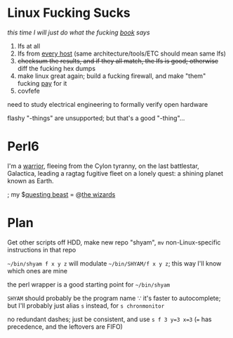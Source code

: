 # Linux Fucking Sucks
*this time I will just do what the fucking [book](https://en.wikipedia.org/wiki/Linux_From_Scratch) says*
1. lfs at all
1. lfs from [every host](https://en.wikipedia.org/wiki/DistroWatch) (same architecture/tools/ETC should mean same lfs)
1. ~~checksum the results, and if they all match, the lfs is good; otherwise~~ diff the fucking hex dumps
1. make linux great again; build a fucking firewall, and make "them" fucking [pay](https://en.wikipedia.org/wiki/Denial-of-service_attack) for it
1. covfefe

need to study electrical engineering to formally verify open hardware

flashy "-things" are unsupported; but that's a good "-thing"...

# Perl6

I'm a [warrior](http://strangelyconsistent.org/blog/perl-6-is-my-mmorpg), fleeing from the Cylon tyranny, on the last battlestar, Galactica, leading a ragtag fugitive fleet on a lonely quest: a shining planet known as Earth.

; my $[questing beast](http://lostinspace.wikia.com/wiki/The_Questing_Beast) = @[the wizards](http://forlackofabettercomic.com/?id=47)

# Plan

Get other scripts off HDD, make new repo "shyam", `mv` non-Linux-specific instructions in that repo

`~/bin/shyam f x y z` will modulate `~/bin/SHYAM/f x y z`; this way I'll know which ones are mine

the perl wrapper is a good starting point for `~/bin/shyam`

`SHYAM` should probably be the program name ∵ it's faster to autocomplete; but I'll probably just alias `s` instead, for `s chronmonitor`

no redundant dashes; just be consistent, and use `s f 3 y=3 x=3` (`=` has precedence, and the leftovers are FIFO)
